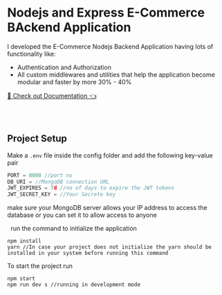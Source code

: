 # Nodejs and Express E-Commerce BAckend Application 

I developed the E-Commerce Nodejs Backend Application having lots of functionality like:

- Authentication and Authorization
- All custom middlewares and utilities that help the application become modular and faster by more 30% - 40%
  
<p>
  <a  href="https://documenter.getpostman.com/view/21160394/2sAXqp83gH" target="_blank"> 📗 Check out Documentation 👈</a>
</p>



### &nbsp;
Project Setup
-------------------------------------------------

Make a ```.env``` file inside the config folder
and add the following key-value pair

```javascript
PORT = 8000 //port no
DB_URI = //MongoDB connection URL
JWT_EXPIRES = 7d //no of days to expire the JWT tokens
JWT_SECRET_KEY = //Your Secrete key
```
make sure your MongoDB server allows your IP address to access the database or you can set it to allow access to anyone

&nbsp;
run the command to initialize the application
```
npm install
yarn //In case your project does not initialize the yarn should be installed in your system before running this command
```

To start the project run
```
npm start
npm run dev s //running in development mode
```

